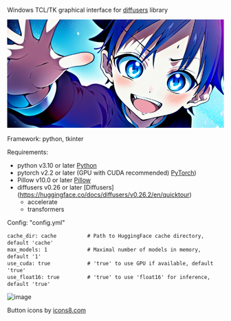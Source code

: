 Windows TCL/TK graphical interface for [diffusers](https://github.com/huggingface/diffusers) library  
  
![Picture](Icons/picture.png)  
  
Framework: python, tkinter  
  
Requirements:  
 - python v3.10 or later [Python](https://wiki.python.org/moin/BeginnersGuide/Download)
 - pytorch v2.2 or later (GPU with CUDA recommended) [PyTorch](https://pytorch.org/get-started/locally/))
 - Pillow v10.0 or later [Pillow](https://pillow.readthedocs.io/en/stable/installation.html)
 - diffusers v0.26 or later [Diffusers] (https://huggingface.co/docs/diffusers/v0.26.2/en/quicktour)
   - accelerate 
   - transformers
  
Config: "config.yml"  
```
cache_dir: cache          # Path to HuggingFace cache directory, default 'cache'
max_models: 1             # Maximal number of models in memory, default '1'
use_cuda: true            # 'true' to use GPU if available, default 'true'
use_float16: true         # 'true' to use 'float16' for inference, default 'true'
 ```

![image](https://github.com/1000yoElf-dragon/Diffusers_GUI/assets/79000332/ae020684-cdf8-48d2-92f3-101cd69dea5c)

Button icons by [icons8.com](https://icons8.com)